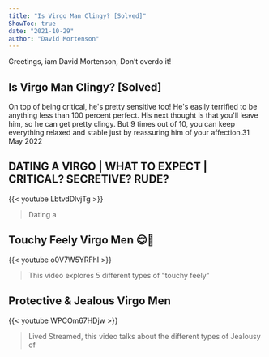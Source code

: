 ```yaml
---
title: "Is Virgo Man Clingy? [Solved]"
ShowToc: true 
date: "2021-10-29"
author: "David Mortenson" 
---
```


Greetings, iam David Mortenson, Don’t overdo it!
## Is Virgo Man Clingy? [Solved]
On top of being critical, he's pretty sensitive too! He's easily terrified to be anything less than 100 percent perfect. His next thought is that you'll leave him, so he can get pretty clingy. But 9 times out of 10, you can keep everything relaxed and stable just by reassuring him of your affection.31 May 2022

## DATING A VIRGO | WHAT TO EXPECT | CRITICAL? SECRETIVE? RUDE?
{{< youtube LbtvdDlvjTg >}}
>Dating a 

## Touchy Feely Virgo Men 😌👀
{{< youtube o0V7W5YRFhI >}}
>This video explores 5 different types of "touchy feely" 

## Protective & Jealous Virgo Men
{{< youtube WPCOm67HDjw >}}
>Lived Streamed, this video talks about the different types of Jealousy of 

